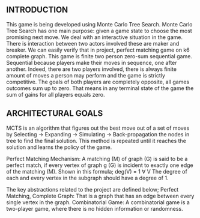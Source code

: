 ## INTRODUCTION

This game is being developed using Monte Carlo Tree Search. Monte Carlo Tree Search has one main purpose: given a game state to choose the most promising next move. 
We deal with an interactive situation in the game. There is interaction between two actors involved these are maker and breaker.
We can easily verify that in project, perfect matching game on k6 complete graph. This game is finite two person zero-sum sequential game. Sequential because players make their moves in sequence, one after another. Indeed, there are two players involved, there is always finite amount of moves a person may perform and the game is strictly competitive. The goals of both players are completely opposite, all games outcomes sum up to zero. That means in any terminal state of the game the sum of gains for all players equals zero.


## ARCHITECTURAL GOALS

MCTS is an algorithm that figures out the best move out of a set of moves by Selecting → Expanding → Simulating → Back-propagation the nodes in tree to find the final solution. This method is repeated until it reaches the solution and learns the policy of the game.

Perfect Matching Mechanism: A matching (M) of graph (G) is said to be a perfect match, if every vertex of graph g (G) is incident to exactly one edge of the matching (M).
Shown in this formula;
deg(V) = 1 ∀ V
The degree of each and every vertex in the subgraph should have a degree of 1.

The key abstractions related to the project are defined below; Perfect Matching,
Complete Graph: That is a graph that has an edge between every single vertex in the graph.
Combinatorial Game: A combinatorial game is a two-player game, where there is no hidden information or randomness.
